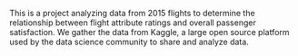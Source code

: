 
This is a project analyzing data from 2015 flights to determine the relationship between flight attribute ratings and overall passenger satisfaction. We gather the data from Kaggle, a large open source platform used by the data science community to share and analyze data. 
